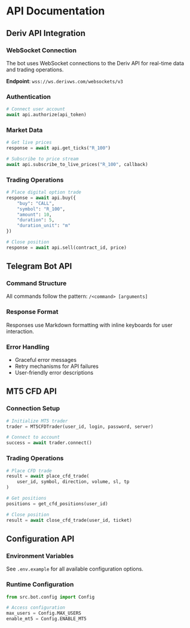 # API Documentation

## Deriv API Integration

### WebSocket Connection
The bot uses WebSocket connections to the Deriv API for real-time data and trading operations.

**Endpoint**: `wss://ws.derivws.com/websockets/v3`

### Authentication
```python
# Connect user account
await api.authorize(api_token)
```

### Market Data
```python
# Get live prices
response = await api.get_ticks("R_100")

# Subscribe to price stream  
await api.subscribe_to_live_prices("R_100", callback)
```

### Trading Operations
```python
# Place digital option trade
response = await api.buy({
    "buy": "CALL",
    "symbol": "R_100", 
    "amount": 10,
    "duration": 5,
    "duration_unit": "m"
})

# Close position
response = await api.sell(contract_id, price)
```

## Telegram Bot API

### Command Structure
All commands follow the pattern: `/<command> [arguments]`

### Response Format
Responses use Markdown formatting with inline keyboards for user interaction.

### Error Handling
- Graceful error messages
- Retry mechanisms for API failures
- User-friendly error descriptions

## MT5 CFD API

### Connection Setup
```python
# Initialize MT5 trader
trader = MT5CFDTrader(user_id, login, password, server)

# Connect to account
success = await trader.connect()
```

### Trading Operations
```python
# Place CFD trade
result = await place_cfd_trade(
    user_id, symbol, direction, volume, sl, tp
)

# Get positions
positions = get_cfd_positions(user_id)

# Close position
result = await close_cfd_trade(user_id, ticket)
```

## Configuration API

### Environment Variables
See `.env.example` for all available configuration options.

### Runtime Configuration
```python
from src.bot.config import Config

# Access configuration
max_users = Config.MAX_USERS
enable_mt5 = Config.ENABLE_MT5
```
